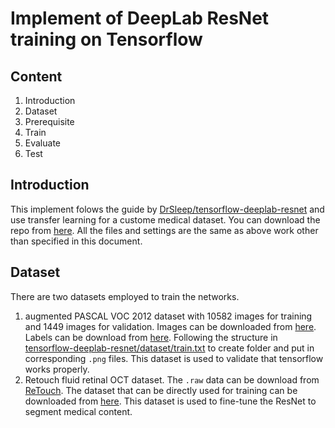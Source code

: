 # Implement of DeepLab ResNet training on Tensorflow

## Content
1. Introduction
2. Dataset
3. Prerequisite
4. Train
5. Evaluate
6. Test

## Introduction
This implement folows the guide by [DrSleep/tensorflow-deeplab-resnet](https://github.com/DrSleep/tensorflow-deeplab-resnet) and use transfer learning for a custome medical dataset. You can download the repo from [here](https://github.com/DrSleep/tensorflow-deeplab-resnet.git). All the files and settings are the same as above work other than specified in this document.


## Dataset
There are two datasets employed to train the networks.
1. augmented PASCAL VOC 2012 dataset with 10582 images for training and 1449 images for validation. Images can be downloaded from [here](http://host.robots.ox.ac.uk/pascal/VOC/voc2012/VOCtrainval_11-May-2012.tar). Labels can be download from [here](https://www.dropbox.com/s/oeu149j8qtbs1x0/SegmentationClassAug.zip?dl=0#). Following the structure in [tensorflow-deeplab-resnet/dataset/train.txt](https://github.com/DrSleep/tensorflow-deeplab-resnet/blob/master/dataset/train.txt) to create folder and put in corresponding `.png` files. This dataset is used to validate that tensorflow works properly. 
1. Retouch fluid retinal OCT dataset. The `.raw` data can be download from [ReTouch](). The dataset that can be directly used for training can be downloaded from [here](). This dataset is used to fine-tune the ResNet to segment medical content.
